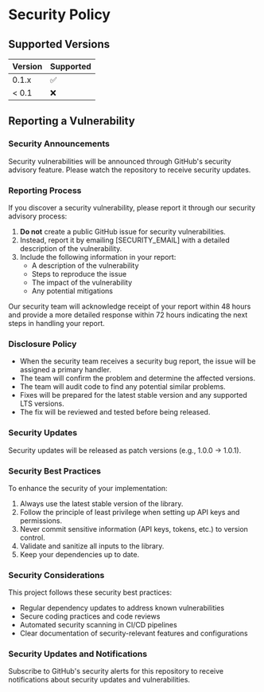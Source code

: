 # Security Policy

## Supported Versions

| Version | Supported          |
| ------- | ------------------ |
| 0.1.x   | :white_check_mark: |
| < 0.1   | :x:                |

## Reporting a Vulnerability

### Security Announcements

Security vulnerabilities will be announced through GitHub's security advisory feature. Please watch the repository to receive security updates.

### Reporting Process

If you discover a security vulnerability, please report it through our security advisory process:

1. **Do not** create a public GitHub issue for security vulnerabilities.
2. Instead, report it by emailing [SECURITY_EMAIL] with a detailed description of the vulnerability.
3. Include the following information in your report:
   - A description of the vulnerability
   - Steps to reproduce the issue
   - The impact of the vulnerability
   - Any potential mitigations

Our security team will acknowledge receipt of your report within 48 hours and provide a more detailed response within 72 hours indicating the next steps in handling your report.

### Disclosure Policy

- When the security team receives a security bug report, the issue will be assigned a primary handler.
- The team will confirm the problem and determine the affected versions.
- The team will audit code to find any potential similar problems.
- Fixes will be prepared for the latest stable version and any supported LTS versions.
- The fix will be reviewed and tested before being released.

### Security Updates

Security updates will be released as patch versions (e.g., 1.0.0 -> 1.0.1).

### Security Best Practices

To enhance the security of your implementation:

1. Always use the latest stable version of the library.
2. Follow the principle of least privilege when setting up API keys and permissions.
3. Never commit sensitive information (API keys, tokens, etc.) to version control.
4. Validate and sanitize all inputs to the library.
5. Keep your dependencies up to date.

### Security Considerations

This project follows these security best practices:

- Regular dependency updates to address known vulnerabilities
- Secure coding practices and code reviews
- Automated security scanning in CI/CD pipelines
- Clear documentation of security-relevant features and configurations

### Security Updates and Notifications

Subscribe to GitHub's security alerts for this repository to receive notifications about security updates and vulnerabilities.
